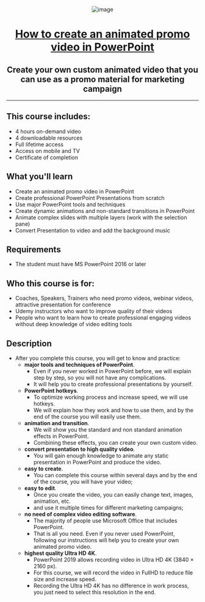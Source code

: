 <div align="center">

![image](https://user-images.githubusercontent.com/51442719/170888328-454d1f1b-1c87-46cb-9f44-2bc3feee7e6f.png)

# [How to create an animated promo video in PowerPoint](https://www.udemy.com/course/how-to-create-an-animated-promo-video-in-powerpoint/)
## Create your own custom animated video that you can use as a promo material for marketing campaign

  
</div>

---

## This course includes:
- 4 hours on-demand video
- 4 downloadable resources
- Full lifetime access
- Access on mobile and TV
- Certificate of completion

## What you'll learn
- Create an animated promo video in PowerPoint
- Create professional PowerPoint Presentations from scratch
- Use major PowerPoint tools and techniques
- Create dynamic animations and non-standard transitions in PowerPoint
- Animate complex slides with multiple layers (work with the selection pane)
- Convert Presentation to video and add the background music

## Requirements
- The student must have MS PowerPoint 2016 or later

## Who this course is for:
- Coaches, Speakers, Trainers who need promo videos, webinar videos, attractive presentation for conference
- Udemy instructors who want to improve quality of their videos
- People who want to learn how to create professional engaging videos without deep knowledge of video editing tools

## Description
- After you complete this course, you will get to know and practice:
  - **major tools and techniques of PowerPoint**. 
    - Even if you never worked in PowerPoint before, we will explain step by step, so you will not have any complications. 
    - It will help you to create professional presentations by yourself.
  - **PowerPoint hotkeys**. 
    - To optimize working process and increase speed, we will use hotkeys.
    - We will explain how they work and how to use them, and by the end of the course you will easily use them.
  - **animation and transition**. 
    - We will show you the standard and non standard animation effects in PowerPoint. 
    - Combining these effects, you can create your own custom video.
  - **convert presentation to high quality video**. 
    - You will gain enough knowledge to animate any static presentation in PowerPoint and produce the video.
  - **easy to create**. 
    - You can complete this course within several days and by the end of the course, you will have your video;
  - **easy to edit**. 
    - Once you create the video, you can easily change text, images, animation, etc. 
    - and use it multiple times for different marketing campaigns;
  - **no need of complex video editing software**. 
    - The majority of people use Microsoft Office that includes PowerPoint. 
    - That is all you need. Even if you never used PowerPoint, following our instructions will help you to create your own animated promo video.
  - **highest quality Ultra HD 4K**. 
    - PowerPoint 2019 allows recording video in Ultra HD 4K (3840 × 2160 px). 
    - For this course, we will record the video in FullHD to reduce file size and increase speed. 
    - Recording the Ultra HD 4K has no difference in work process, you just need to select this resolution in the end.



